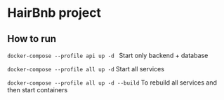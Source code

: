 # HairBnb project

## How to run

`docker-compose --profile api up -d ` Start only backend + database

`docker-compose --profile all up -d` Start all services

`docker-compose --profile all up -d --build`  To rebuild all services and then start containers